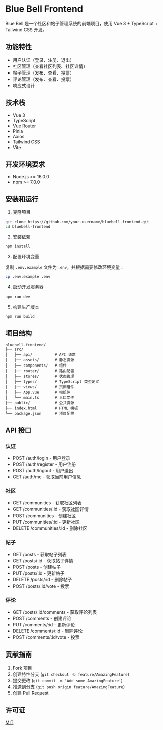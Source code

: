 # Blue Bell Frontend

Blue Bell 是一个社区和帖子管理系统的前端项目，使用 Vue 3 + TypeScript + Tailwind CSS 开发。

## 功能特性

- 用户认证（登录、注册、退出）
- 社区管理（查看社区列表、社区详情）
- 帖子管理（发布、查看、投票）
- 评论管理（发布、查看、投票）
- 响应式设计

## 技术栈

- Vue 3
- TypeScript
- Vue Router
- Pinia
- Axios
- Tailwind CSS
- Vite

## 开发环境要求

- Node.js >= 16.0.0
- npm >= 7.0.0

## 安装和运行

1. 克隆项目

```bash
git clone https://github.com/your-username/bluebell-frontend.git
cd bluebell-frontend
```

2. 安装依赖

```bash
npm install
```

3. 配置环境变量

复制 `.env.example` 文件为 `.env`，并根据需要修改环境变量：

```bash
cp .env.example .env
```

4. 启动开发服务器

```bash
npm run dev
```

5. 构建生产版本

```bash
npm run build
```

## 项目结构

```
bluebell-frontend/
├── src/
│   ├── api/          # API 请求
│   ├── assets/       # 静态资源
│   ├── components/   # 组件
│   ├── router/       # 路由配置
│   ├── stores/       # 状态管理
│   ├── types/        # TypeScript 类型定义
│   ├── views/        # 页面组件
│   ├── App.vue       # 根组件
│   └── main.ts       # 入口文件
├── public/           # 公共资源
├── index.html        # HTML 模板
└── package.json      # 项目配置
```

## API 接口

### 认证

- POST /auth/login - 用户登录
- POST /auth/register - 用户注册
- POST /auth/logout - 用户退出
- GET /auth/me - 获取当前用户信息

### 社区

- GET /communities - 获取社区列表
- GET /communities/:id - 获取社区详情
- POST /communities - 创建社区
- PUT /communities/:id - 更新社区
- DELETE /communities/:id - 删除社区

### 帖子

- GET /posts - 获取帖子列表
- GET /posts/:id - 获取帖子详情
- POST /posts - 创建帖子
- PUT /posts/:id - 更新帖子
- DELETE /posts/:id - 删除帖子
- POST /posts/:id/vote - 投票

### 评论

- GET /posts/:id/comments - 获取评论列表
- POST /comments - 创建评论
- PUT /comments/:id - 更新评论
- DELETE /comments/:id - 删除评论
- POST /comments/:id/vote - 投票

## 贡献指南

1. Fork 项目
2. 创建特性分支 (`git checkout -b feature/AmazingFeature`)
3. 提交更改 (`git commit -m 'Add some AmazingFeature'`)
4. 推送到分支 (`git push origin feature/AmazingFeature`)
5. 创建 Pull Request

## 许可证

[MIT](https://choosealicense.com/licenses/mit/)
